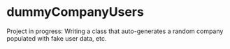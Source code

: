 # dummyCompanyUsers

Project in progress: Writing a class that auto-generates a random company populated with fake user data, etc.
